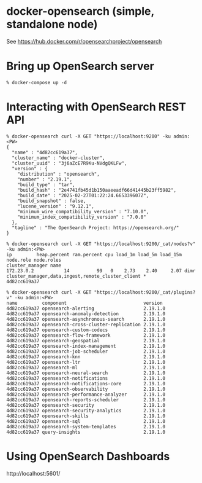# docker-opensearch (simple, standalone node)
See https://hub.docker.com/r/opensearchproject/opensearch

# Bring up OpenSearch server

    % docker-compose up -d

# Interacting with OpenSearch REST API

    % docker-opensearch curl -X GET "https://localhost:9200" -ku admin:<PW>
    {
      "name" : "4d82cc619a37",
      "cluster_name" : "docker-cluster",
      "cluster_uuid" : "3j6aZcE7R9Ku-NVdgQKLFw",
      "version" : {
        "distribution" : "opensearch",
        "number" : "2.19.1",
        "build_type" : "tar",
        "build_hash" : "2e4741fb45d1b150aaeeadf66d41445b23ff5982",
        "build_date" : "2025-02-27T01:22:24.665339607Z",
        "build_snapshot" : false,
        "lucene_version" : "9.12.1",
        "minimum_wire_compatibility_version" : "7.10.0",
        "minimum_index_compatibility_version" : "7.0.0"
      },
      "tagline" : "The OpenSearch Project: https://opensearch.org/"
    }
    
    % docker-opensearch curl -X GET "https://localhost:9200/_cat/nodes?v" -ku admin:<PW>
    ip         heap.percent ram.percent cpu load_1m load_5m load_15m node.role node.roles                                        cluster_manager name
    172.23.0.2           14          99   0    2.73    2.40     2.07 dimr      cluster_manager,data,ingest,remote_cluster_client *               4d82cc619a37
    
    % docker-opensearch curl -X GET "https://localhost:9200/_cat/plugins?v" -ku admin:<PW>
    name         component                            version
    4d82cc619a37 opensearch-alerting                  2.19.1.0
    4d82cc619a37 opensearch-anomaly-detection         2.19.1.0
    4d82cc619a37 opensearch-asynchronous-search       2.19.1.0
    4d82cc619a37 opensearch-cross-cluster-replication 2.19.1.0
    4d82cc619a37 opensearch-custom-codecs             2.19.1.0
    4d82cc619a37 opensearch-flow-framework            2.19.1.0
    4d82cc619a37 opensearch-geospatial                2.19.1.0
    4d82cc619a37 opensearch-index-management          2.19.1.0
    4d82cc619a37 opensearch-job-scheduler             2.19.1.0
    4d82cc619a37 opensearch-knn                       2.19.1.0
    4d82cc619a37 opensearch-ltr                       2.19.1.0
    4d82cc619a37 opensearch-ml                        2.19.1.0
    4d82cc619a37 opensearch-neural-search             2.19.1.0
    4d82cc619a37 opensearch-notifications             2.19.1.0
    4d82cc619a37 opensearch-notifications-core        2.19.1.0
    4d82cc619a37 opensearch-observability             2.19.1.0
    4d82cc619a37 opensearch-performance-analyzer      2.19.1.0
    4d82cc619a37 opensearch-reports-scheduler         2.19.1.0
    4d82cc619a37 opensearch-security                  2.19.1.0
    4d82cc619a37 opensearch-security-analytics        2.19.1.0
    4d82cc619a37 opensearch-skills                    2.19.1.0
    4d82cc619a37 opensearch-sql                       2.19.1.0
    4d82cc619a37 opensearch-system-templates          2.19.1.0
    4d82cc619a37 query-insights                       2.19.1.0
    
# Using OpenSearch Dashboards
http://localhost:5601/

